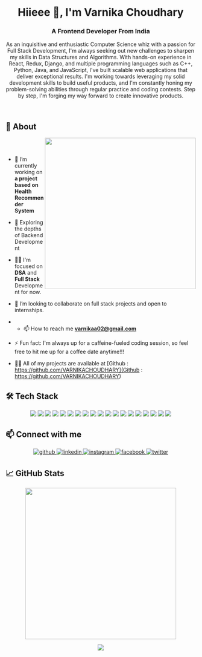 <h1 align="center">Hiieee 👋, I'm Varnika Choudhary</h1>
<h3 align="center">A Frontend Developer From India</h3>

<p align="center">As an inquisitive and enthusiastic Computer Science whiz with a passion for Full Stack Development, I'm always seeking out new challenges to sharpen my skills in Data Structures and Algorithms. With hands-on experience in React, Redux, Django, and multiple programming languages such as C++, Python, Java, and JavaScript, I've built scalable web applications that deliver exceptional results. I'm working towards leveraging my solid development skills to build useful products, and I'm constantly honing my problem-solving abilities through regular practice and coding contests. Step by step, I'm forging my way forward to create innovative products. </p>

<br>

## 🧐 About
<img align="right" src="https://user-images.githubusercontent.com/74038190/221352975-94759904-aa4c-4032-a8ab-b546efb9c478.gif" width="400">
<br><br>

- 🔭 I’m currently working on **a project based on Health Recommender System**
- 🔭 Exploring the depths of Backend Development
- 👨‍💻 I'm focused on **DSA** and **Full Stack** Development for now.
- 🤝 I’m looking to collaborate on full stack projects and open to internships.
- - 📫 How to reach me **varnikaa02@gmail.com**
- ⚡ Fun fact: I'm always up for a caffeine-fueled coding session, so feel free to hit me up for a coffee date anytime!!!


- 👨‍💻 All of my projects are available at [Github : https://github.com/VARNIKACHOUDHARY](Github : https://github.com/VARNIKACHOUDHARY)

## 🛠 Tech Stack
<p align="center"><img src="https://img.shields.io/badge/C-00599C?style=for-the-badge&logo=c&logoColor=white"/> <img src="https://img.shields.io/badge/C%2B%2B-00599C?style=for-the-badge&logo=c%2B%2B&logoColor=white"/> <img src="https://img.shields.io/badge/Python-3776AB?style=for-the-badge&logo=python&logoColor=white"/> <img src="https://img.shields.io/badge/HTML-239120?style=for-the-badge&logo=html5&logoColor=white"/> <img src="https://img.shields.io/badge/CSS-239120?&style=for-the-badge&logo=css3&logoColor=white"/> <img src="https://img.shields.io/badge/Markdown-000000?style=for-the-badge&logo=markdown&logoColor=white"/> <img src="https://img.shields.io/badge/Bootstrap-563D7C?style=for-the-badge&logo=bootstrap&logoColor=white"/> <img src="https://img.shields.io/badge/JavaScript-F7DF1E?style=for-the-badge&logo=javascript&logoColor=black"/> <img src="https://img.shields.io/badge/Django-092E20?style=for-the-badge&logo=django&logoColor=white"/> <img src="https://img.shields.io/badge/React-20232A?style=for-the-badge&logo=react&logoColor=61DAFB"/> <img src="https://img.shields.io/badge/React_Router-CA4245?style=for-the-badge&logo=react-router&logoColor=white"> <img src="https://img.shields.io/badge/Next-black?style=for-the-badge&logo=next.js&logoColor=white" /> <img src="https://img.shields.io/badge/node.js-6DA55F?style=for-the-badge&logo=node.js&logoColor=white" /> <img src="https://img.shields.io/badge/express.js-%23404d59.svg?style=for-the-badge&logo=express&logoColor=%2361DAFB" /> <img src="https://img.shields.io/badge/SQLite-07405E?style=for-the-badge&logo=sqlite&logoColor=white"/> <img src="https://img.shields.io/badge/firebase-ffca28?style=for-the-badge&logo=firebase&logoColor=black"/> <img src="https://img.shields.io/badge/Heroku-430098?style=for-the-badge&logo=heroku&logoColor=white"/> <img src="https://img.shields.io/badge/Netlify-00C7B7?style=for-the-badge&logo=netlify&logoColor=white"/> <img src="https://img.shields.io/badge/Git-F05032?style=for-the-badge&logo=git&logoColor=white"/>
</p>

## 📫 Connect with me
<p align="center">
<a href="https://github.com/VARNIKACHOUDHARY">
<img src=https://img.shields.io/badge/github-%2324292e.svg?&style=for-the-badge&logo=github&logoColor=white alt=github style="margin-bottom: 5px;" />
</a>
<a href="https://www.linkedin.com/in/varnika-choudhary-4a1b43197/" target="_blank">
<img src=https://img.shields.io/badge/linkedin-%231E77B5.svg?&style=for-the-badge&logo=linkedin&logoColor=white alt=linkedin style="margin-bottom: 5px;" />
</a>
<a href="https://instagram.com/https://www.instagram.com/varnika__choudhary/" target="_blank">
<img src=https://img.shields.io/badge/instagram-%23000000.svg?&style=for-the-badge&logo=instagram&logoColor=white alt=instagram style="margin-bottom: 5px;" />
</a>
<a href="https://www.facebook.com/" target="_blank">
<img src=https://img.shields.io/badge/facebook-%232E87FB.svg?&style=for-the-badge&logo=facebook&logoColor=white alt=facebook style="margin-bottom: 5px;" />
</a>
<a href="https://twitter.com/VarnikaChoudha7" target="_blank">
<img src=https://img.shields.io/badge/twitter-%2300acee.svg?&style=for-the-badge&logo=twitter&logoColor=white alt=twitter style="margin-bottom: 5px;" />
</a>
</p>
</p>

## &#x1f4c8; GitHub Stats
<!-- <div align="center">
<a href="https://github.com/varnikachoudhary/varnikachoudhary">
  <img align="center" src="https://github-readme-stats.vercel.app/api/top-langs/?username=varnikachoudhary&hide=java,html,tex&title_color=ffffff&text_color=c9cacc&icon_color=2bbc8a&bg_color=1d1f21" />
</a>
<a href="https://github.com/varnikachoudhary/varnikachoudhary">
  <img align="center" src="https://github-readme-stats.vercel.app/api?username=varnikachoudhary&show_icons=true&line_height=27&count_private=true&title_color=ffffff&text_color=c9cacc&icon_color=2bbc8a&bg_color=1d1f21" alt="Varnika's GitHub Stats" />
</a>
	 -->
<!-- <p align="center"><img src="https://github-readme-stats.vercel.app/api/top-langs/?username=varnikachoudhary&layout=compact&hide=TSQL&theme=nightowl"></p> -->
<p align="center" ><img src="https://github-readme-stats.vercel.app/api?username=varnikachoudhary&count_private=true&show_icons=true&&theme=nightowl&include_all_commits=true" width="400"></p> 
<p align="center" ><img src="https://github-readme-streak-stats.herokuapp.com?user=varnikachoudhary&theme=nightowl"></p>	

<br>
<br>








